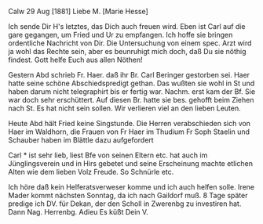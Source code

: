  Calw 29 Aug [1881]
Liebe M. [Marie Hesse]

Ich sende Dir H's letztes, das Dich auch freuen wird. Eben ist Carl auf die gare gegangen, um Fried und Ur zu empfangen. Ich hoffe sie bringen ordentliche Nachricht von Dir. Die Untersuchung von einem spec. Arzt wird ja wohl das Rechte sein, aber es beunruhigt mich doch, daß Du sie nöthig findest. Gott helfe Euch aus allen Nöthen!

Gestern Abd schrieb Fr. Haer. daß ihr Br. Carl Beringer gestorben sei. Haer hatte seine schöne Abschiedspredigt gethan. Das wußten sie wohl in St und haben darum nicht telegraphirt bis er fertig war. Nachm. erst kam der Bf. Sie war doch sehr erschüttert. Auf diesen Br. hatte sie bes. gehofft beim Ziehen nach St. Es hat nicht sein sollen. Wir verlieren viel an den lieben Leuten.

Heute Abd hält Fried keine Singstunde. Die Herren verabschieden sich von Haer im Waldhorn, die Frauen von Fr Haer im Thudium Fr Soph Staelin und Schauber haben im Blättle dazu aufgefordert

Carl <Weigle>* ist sehr lieb, liest Bfe von seinen Eltern etc. hat auch im Jünglingsverein und in Hirs gebetet und seine Erscheinung machte etlichen Alten wie dem lieben Volz Freude. So Schnürle etc.

Ich höre daß kein Helferatsverweser komme und ich auch helfen solle. Irene Mader kommt nächsten Sonntag, da ich nach Gaildorf muß. 8 Tage später predige ich DV. für Dekan, der den Scholl in Zwerenbg zu investiren hat. Dann Nag. Herrenbg. Adieu Es küßt
 Dein V.
